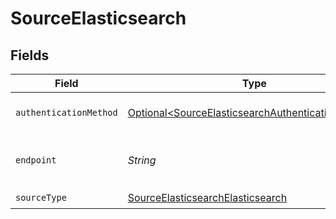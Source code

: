 # SourceElasticsearch


## Fields

| Field                                                                                                                | Type                                                                                                                 | Required                                                                                                             | Description                                                                                                          |
| -------------------------------------------------------------------------------------------------------------------- | -------------------------------------------------------------------------------------------------------------------- | -------------------------------------------------------------------------------------------------------------------- | -------------------------------------------------------------------------------------------------------------------- |
| `authenticationMethod`                                                                                               | [Optional\<SourceElasticsearchAuthenticationMethod>](../../models/shared/SourceElasticsearchAuthenticationMethod.md) | :heavy_minus_sign:                                                                                                   | The type of authentication to be used                                                                                |
| `endpoint`                                                                                                           | *String*                                                                                                             | :heavy_check_mark:                                                                                                   | The full url of the Elasticsearch server                                                                             |
| `sourceType`                                                                                                         | [SourceElasticsearchElasticsearch](../../models/shared/SourceElasticsearchElasticsearch.md)                          | :heavy_check_mark:                                                                                                   | N/A                                                                                                                  |